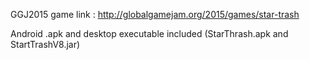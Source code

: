 GGJ2015 game link : http://globalgamejam.org/2015/games/star-trash

Android .apk and desktop executable included (StarThrash.apk and StartTrashV8.jar)
